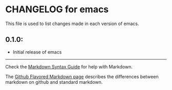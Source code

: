 # CHANGELOG for emacs

This file is used to list changes made in each version of emacs.

## 0.1.0:

* Initial release of emacs

- - - 
Check the [Markdown Syntax Guide](http://daringfireball.net/projects/markdown/syntax) for help with Markdown.

The [Github Flavored Markdown page](http://github.github.com/github-flavored-markdown/) describes the differences between markdown on github and standard markdown.
